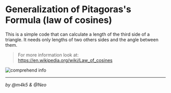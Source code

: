 # Generalization of Pitagoras's Formula (law of cosines)

This is a simple code that can calculate a length of the third side of a triangle.
It needs only lengths of two others sides and the angle between them.
> For more information look at: https://en.wikipedia.org/wiki/Law_of_cosines

![comprehend info](https://i.imgur.com/li6Akaz.jpg)
___
*by @m4k5 & @Neo*
